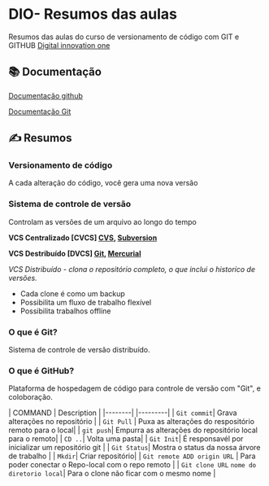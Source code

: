 # DIO- Resumos das aulas 

Resumos das aulas do curso de versionamento de código com GIT e GITHUB
[Digital innovation one](https://web.dio.me/course/versionamento-de-codigo-com-git-e-github/learning/599dd3dd-d189-474f-a55c-22f37b4472da?back=/track/santander-2024-preparatorio-certificacao-aws&tab=undefined&moduleId=undefined)

## 📚 Documentação

[Documentação github](https://docs.github.com/pt/get-started/getting-started-with-git/set-up-git)

[Documentação Git](https://git-scm.com/docs/git)

## ✍ Resumos
 
### Versionamento de código

A cada alteração do código, você gera uma nova versão

### Sistema de controle de versão
Controlam as versões de um arquivo ao longo do tempo

**VCS Centralizado [CVCS] [CVS](https://cvs.nongnu.org/), [Subversion](https://subversion.apache.org/)**

**VCS Destribuído  [DVCS] [Git](https://git-scm.com/), [Mercurial](https://www.mercurial-scm.org/)**

*VCS Distribuído - clona o repositório completo, o que inclui o historíco de versões.*
* Cada clone é como um backup
* Possibilita um fluxo de trabalho flexível
* Possibilita trabalhos offline


### **O que é Git?**
Sistema de controle de versão distribuído.

### **O que é GitHub?**
Plataforma de hospedagem de código para controle de versão com "Git", e coloboração.

| COMMAND | Description |
|--------| |---------|
| `Git commit`|  Grava alterações no repositório |
| `Git Pull` | Puxa as alterações do respositório remoto para o local|
| `git push`| Empurra as alterações do repositório local para o remoto|
| `CD ..`| Volta uma pasta| 
| `Git Init`| É responsavél por inicializar um repositório git |
| `Git Status`| Mostra o status da nossa árvore de trabalho |
| `Mkdir`| Criar repositório|
| `Git remote ADD origin URL` | Para poder conectar o Repo-local com o repo remoto |
| `Git clone URL` `nome do diretorio local`| Para o clone não ficar com o mesmo nome |
